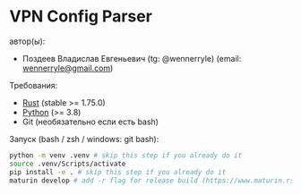 # VPN Config Parser

автор(ы):

* Поздеев Владислав Евгеньевич (tg: @wennerryle) (email: wennerryle@gmail.com)

Требования:

* [Rust](https://rustup.rs/) (stable >= 1.75.0)
* [Python](https://www.python.org/downloads/) (>= 3.8)
* Git (необязательно если есть bash)

Запуск (bash / zsh / windows: git bash):

```bash
python -m venv .venv # skip this step if you already do it
source .venv/Scripts/activate
pip install -e . # skip this step if you already do it
maturin develop # add -r flag for release build (https://www.maturin.rs/tutorial)
```
